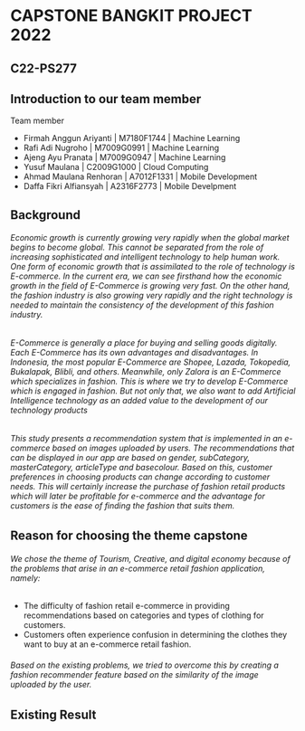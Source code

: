 # CAPSTONE BANGKIT PROJECT 2022
## C22-PS277

## Introduction to our team member
Team member 
* Firmah Anggun Ariyanti | M7180F1744 | Machine Learning 
* Rafi Adi Nugroho | M7009G0991 | Machine Learning 
* Ajeng Ayu Pranata | M7009G0947 | Machine Learning 
* Yusuf Maulana | C2009G1000 | Cloud Computing 
* Ahmad Maulana Renhoran | A7012F1331 | Mobile Development
* Daffa Fikri Alfiansyah | A2316F2773 | Mobile Develpment 

## Background
######  Economic growth is currently growing very rapidly when the global market begins to become global. This cannot be separated from the role of increasing sophisticated and intelligent technology to help human work. One form of economic growth that is assimilated to the role of technology is E-commerce. In the current era, we can see firsthand how the economic growth in the field of E-Commerce is growing very fast. On the other hand, the fashion industry is also growing very rapidly and the right technology is needed to maintain the consistency of the development of this fashion industry.
######  E-Commerce is generally a place for buying and selling goods digitally. Each E-Commerce has its own advantages and disadvantages. In Indonesia, the most popular E-Commerce are Shopee, Lazada, Tokopedia, Bukalapak, Blibli, and others. Meanwhile, only Zalora is an E-Commerce which specializes in fashion. This is where we try to develop E-Commerce which is engaged in fashion. But not only that, we also want to add Artificial Intelligence technology as an added value to the development of our technology products
######  This study presents a recommendation system that is implemented in an e-commerce based on images uploaded by users. The recommendations that can be displayed in our app are based on gender, subCategory, masterCategory, articleType and basecolour. Based on this, customer preferences in choosing products can change according to customer needs. This will certainly increase the purchase of fashion retail products which will later be profitable for e-commerce and the advantage for customers is the ease of finding the fashion that suits them. 

## Reason for choosing the theme capstone 
###### We chose the theme of Tourism, Creative, and digital economy because of the problems that arise in an e-commerce retail fashion application, namely:
-  The difficulty of fashion retail e-commerce in providing recommendations based on categories and types of clothing for customers.
-  Customers often experience confusion in determining the clothes they want to buy at an e-commerce retail fashion.
###### Based on the existing problems, we tried to overcome this by creating a fashion recommender feature based on the similarity of the image uploaded by the user.

## Existing Result

